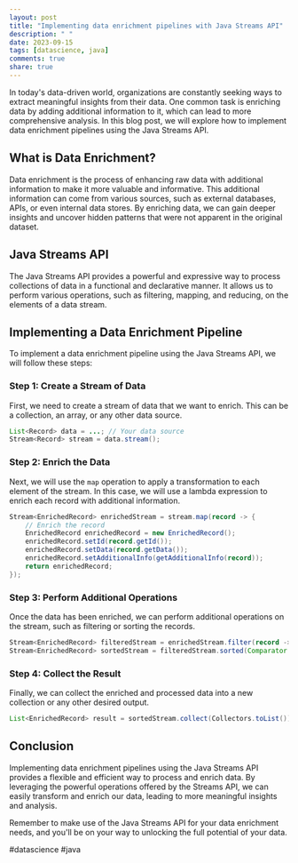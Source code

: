 ```yaml
---
layout: post
title: "Implementing data enrichment pipelines with Java Streams API"
description: " "
date: 2023-09-15
tags: [datascience, java]
comments: true
share: true
---
```


In today's data-driven world, organizations are constantly seeking ways to extract meaningful insights from their data. One common task is enriching data by adding additional information to it, which can lead to more comprehensive analysis. In this blog post, we will explore how to implement data enrichment pipelines using the Java Streams API.

## What is Data Enrichment?

Data enrichment is the process of enhancing raw data with additional information to make it more valuable and informative. This additional information can come from various sources, such as external databases, APIs, or even internal data stores. By enriching data, we can gain deeper insights and uncover hidden patterns that were not apparent in the original dataset.

## Java Streams API

The Java Streams API provides a powerful and expressive way to process collections of data in a functional and declarative manner. It allows us to perform various operations, such as filtering, mapping, and reducing, on the elements of a data stream.

## Implementing a Data Enrichment Pipeline

To implement a data enrichment pipeline using the Java Streams API, we will follow these steps:

### Step 1: Create a Stream of Data

First, we need to create a stream of data that we want to enrich. This can be a collection, an array, or any other data source.

```java
List<Record> data = ...; // Your data source
Stream<Record> stream = data.stream();
```

### Step 2: Enrich the Data

Next, we will use the `map` operation to apply a transformation to each element of the stream. In this case, we will use a lambda expression to enrich each record with additional information.

```java
Stream<EnrichedRecord> enrichedStream = stream.map(record -> {
    // Enrich the record
    EnrichedRecord enrichedRecord = new EnrichedRecord();
    enrichedRecord.setId(record.getId());
    enrichedRecord.setData(record.getData());
    enrichedRecord.setAdditionalInfo(getAdditionalInfo(record));
    return enrichedRecord;
});
```

### Step 3: Perform Additional Operations

Once the data has been enriched, we can perform additional operations on the stream, such as filtering or sorting the records.

```java
Stream<EnrichedRecord> filteredStream = enrichedStream.filter(record -> record.getAdditionalInfo() != null);
Stream<EnrichedRecord> sortedStream = filteredStream.sorted(Comparator.comparing(EnrichedRecord::getId));
```

### Step 4: Collect the Result

Finally, we can collect the enriched and processed data into a new collection or any other desired output.

```java
List<EnrichedRecord> result = sortedStream.collect(Collectors.toList());
```

## Conclusion

Implementing data enrichment pipelines using the Java Streams API provides a flexible and efficient way to process and enrich data. By leveraging the powerful operations offered by the Streams API, we can easily transform and enrich our data, leading to more meaningful insights and analysis.

Remember to make use of the Java Streams API for your data enrichment needs, and you'll be on your way to unlocking the full potential of your data.

#datascience #java